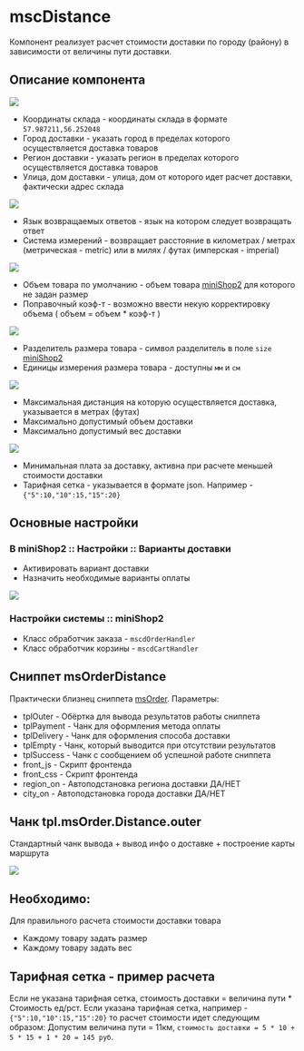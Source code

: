 # mscDistance

Компонент реализует расчет стоимости доставки по городу (району) в зависимости от величины пути доставки.

## Описание компонента

[![](https://file.modx.pro/files/e/b/d/ebd480eb609e7499251e00d6780eb9a9s.jpg)](https://file.modx.pro/files/e/b/d/ebd480eb609e7499251e00d6780eb9a9.png)

* Координаты склада - координаты склада в формате `57.987211,56.252048`
* Город доставки - указать город в пределах которого осуществляется доставка товаров
* Регион доставки - указать регион в пределах которого осуществляется доставка товаров
* Улица, дом доставки - улица, дом от которого идет расчет доставки, фактически адрес склада

[![](https://file.modx.pro/files/8/8/1/881cd358535ea5f555a645fb2ae0d82ds.jpg)](https://file.modx.pro/files/8/8/1/881cd358535ea5f555a645fb2ae0d82d.png)

* Язык возвращаемых ответов - язык на котором следует возвращать ответ
* Система измерений - возвращает расстояние в километрах / метрах (метрическая - metric) или в милях / футах (имперская - imperial)

[![](https://file.modx.pro/files/2/3/2/232e447c3dc9461a680f0f2708acb69ds.jpg)](https://file.modx.pro/files/2/3/2/232e447c3dc9461a680f0f2708acb69d.png)

* Объем товара по умолчанию - объем товара [miniShop2][1] для которого не задан размер
* Поправочный коэф-т - возможно ввести некую корректировку объема ( объем = объем * коэф-т )

[![](https://file.modx.pro/files/7/9/4/794b29fc1caacb5310c7897e2bcec655s.jpg)](https://file.modx.pro/files/7/9/4/794b29fc1caacb5310c7897e2bcec655.png)

* Разделитель размера товара - символ разделитель в поле `size` [miniShop2][1]
* Единицы измерения размера товара - доступны `мм` и `см`

[![](https://file.modx.pro/files/4/f/7/4f773bb503926406a86d2ab205dd2460s.jpg)](https://file.modx.pro/files/4/f/7/4f773bb503926406a86d2ab205dd2460.png)

* Максимальная дистанция на которую осуществляется доставка, указывается в метрах (футах)
* Максимально допустимый объем доставки
* Максимально допустимый вес доставки

[![](https://file.modx.pro/files/8/8/1/881cc8755d2da537948e642009c229b1s.jpg)](https://file.modx.pro/files/8/8/1/881cc8755d2da537948e642009c229b1.png)

* Минимальная плата за доставку, активна при расчете меньшей стоимости доставки
* Тарифная сетка - указывается в формате json. Например - `{"5":10,"10":15,"15":20}`

## Основные настройки

### В miniShop2 :: Настройки :: Варианты доставки

* Активировать вариант доставки
* Назначить необходимые варианты оплаты

[![](https://file.modx.pro/files/4/7/c/47c6182a863b3fe0ee50c980dc082de8s.jpg)](https://file.modx.pro/files/4/7/c/47c6182a863b3fe0ee50c980dc082de8.png)

### Настройки системы :: miniShop2

* Класс обработчик заказа - `mscdOrderHandler`
* Класс обработчик корзины - `mscdCartHandler`

## Сниппет msOrderDistance

Практически близнец сниппета [msOrder][2]. Параметры:

* tplOuter - Обёртка для вывода результатов работы сниппета
* tplPayment - Чанк для оформления метода оплаты
* tplDelivery - Чанк для оформления способа доставки
* tplEmpty - Чанк, который выводится при отсутствии результатов
* tplSuccess - Чанк с сообщением об успешной работе сниппета
* front_js - Скрипт фронтенда
* front_css - Скрипт фронтенда
* region_on - Автоподстановка региона доставки ДА/НЕТ
* city_on - Автоподстановка города доставки ДА/НЕТ

## Чанк tpl.msOrder.Distance.outer

Стандартный чанк вывода + вывод инфо о доставке + построение карты маршрута

[![](https://file.modx.pro/files/2/5/1/251f00bfc8d58246d30b4a13752662e0s.jpg)](https://file.modx.pro/files/2/5/1/251f00bfc8d58246d30b4a13752662e0.png)

## Необходимо:

Для правильного расчета стоимости доставки товара

* Каждому товару задать размер
* Каждому товару задать вес

## Тарифная сетка - пример расчета

Если не указана тарифная сетка, стоимость доставки = величина пути * Стоимость ед/рст.
Если указана тарифная сетка, например - `{"5":10,"10":15,"15":20}` то расчет стоимости идет следующим образом:
Допустим величина пути = 11км, `стоимость доставки = 5 * 10 + 5 * 15 + 1 * 20 = 145 руб`.

[1]: /components/02_miniShop2/
[2]: /components/02_miniShop2/02_Сниппеты/03_msOrder.md
